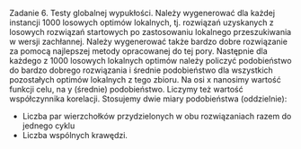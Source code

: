Zadanie 6. Testy globalnej wypukłości.
Należy wygenerować dla każdej instancji 1000 losowych optimów lokalnych, tj. rozwiązań uzyskanych
z losowych rozwiązań startowych po zastosowaniu lokalnego przeszukiwania w wersji zachłannej.
Należy wygenerować także bardzo dobre rozwiązanie za pomocą najlepszej metody opracowanej do
tej pory. Następnie dla każdego z 1000 losowych lokalnych optimów należy policzyć podobieństwo do
bardzo dobrego rozwiązania i średnie podobieństwo dla wszystkich pozostałych optimów lokalnych z
tego zbioru. Na osi x nanosimy wartość funkcji celu, na y (średnie) podobieństwo. Liczymy też
wartość współczynnika korelacji.
Stosujemy dwie miary podobieństwa (oddzielnie):
- Liczba par wierzchołków przydzielonych w obu rozwiązaniach razem do jednego cyklu
- Liczba wspólnych krawędzi.
